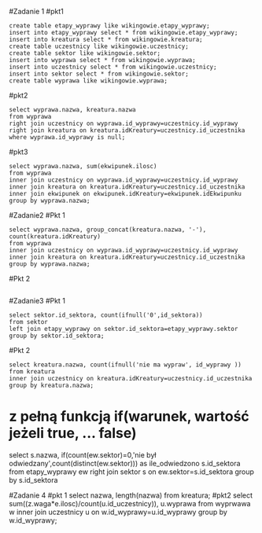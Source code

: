 #Zadanie 1
#pkt1
```
create table etapy_wyprawy like wikingowie.etapy_wyprawy;
insert into etapy_wyprawy select * from wikingowie.etapy_wyprawy;
insert into kreatura select * from wikingowie.kreatura;
create table uczestnicy like wikingowie.uczestnicy;
create table sektor like wikingowie.sektor;
insert into wyprawa select * from wikingowie.wyprawa;
insert into uczestnicy select * from wikingowie.uczestnicy;
insert into sektor select * from wikingowie.sektor;
create table wyprawa like wikingowie.wyprawa;
```
#pkt2
```
select wyprawa.nazwa, kreatura.nazwa
from wyprawa  
right join uczestnicy on wyprawa.id_wyprawy=uczestnicy.id_wyprawy
right join kreatura on kreatura.idKreatury=uczestnicy.id_uczestnika
where wyprawa.id_wyprawy is null;
```
#pkt3
```
select wyprawa.nazwa, sum(ekwipunek.ilosc)
from wyprawa 
inner join uczestnicy on wyprawa.id_wyprawy=uczestnicy.id_wyprawy
inner join kreatura on kreatura.idKreatury=uczestnicy.id_uczestnika
inner join ekwipunek on ekwipunek.idKreatury=ekwipunek.idEkwipunku
group by wyprawa.nazwa;
```
#Zadanie2
#Pkt 1
```
select wyprawa.nazwa, group_concat(kreatura.nazwa, '-'), count(kreatura.idKreatury)
from wyprawa
inner join uczestnicy on wyprawa.id_wyprawy=uczestnicy.id_wyprawy
inner join kreatura on kreatura.idKreatury=uczestnicy.id_uczestnika
group by wyprawa.nazwa;
```
#Pkt 2
```

```
#Zadanie3
#Pkt 1 
```
select sektor.id_sektora, count(ifnull('0',id_sektora))
from sektor
left join etapy_wyprawy on sektor.id_sektora=etapy_wyprawy.sektor
group by sektor.id_sektora;
```
#Pkt 2
```
select kreatura.nazwa, count(ifnull('nie ma wypraw', id_wyprawy ))
from kreatura
inner join uczestnicy on kreatura.idKreatury=uczestnicy.id_uczestnika
group by kreatura.nazwa;
```
# z pełną funkcją if(warunek, wartość jeżeli true, ... false)
select s.nazwa, 
if(count(ew.sektor)=0,'nie był odwiedzany',count(distinct(ew.sektor))) as ile_odwiedzono s.id_sektora 
from etapy_wyprawy ew
right join sektor s on ew.sektor=s.id_sektora
group by s.id_sektora

#Zadanie 4
#pkt 1
select nazwa, length(nazwa) from kreatura;
#pkt2
select sum((z.waga*e.ilosc)/count(u.id_uczestnicy)), u.wyprawa
from wyprwawa w inner join uczestnicy u on w.id_wyprawy=u.id_wyprawy
group by w.id_wyprawy;

